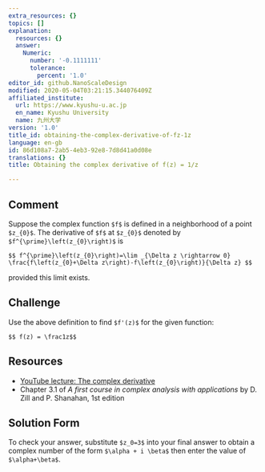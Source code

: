 ```yaml
---
extra_resources: {}
topics: []
explanation:
  resources: {}
  answer:
    Numeric:
      number: '-0.1111111'
      tolerance:
        percent: '1.0'
editor_id: github.NanoScaleDesign
modified: 2020-05-04T03:21:15.344076409Z
affiliated_institute:
  url: https://www.kyushu-u.ac.jp
  en_name: Kyushu University
  name: 九州大学
version: '1.0'
title_id: obtaining-the-complex-derivative-of-fz-1z
language: en-gb
id: 86d108a7-2ab5-4eb3-92e8-7d8d41a0d08e
translations: {}
title: Obtaining the complex derivative of f(z) = 1/z

---
```


## Comment

Suppose the complex function `$f$` is defined in a neighborhood of a point `$z_{0}$`. The derivative of `$f$` at `$z_{0}$` denoted by `$f^{\prime}\left(z_{0}\right)$` is

`$$
f^{\prime}\left(z_{0}\right)=\lim _{\Delta z \rightarrow 0} \frac{f\left(z_{0}+\Delta z\right)-f\left(z_{0}\right)}{\Delta z}
$$`

provided this limit exists.

## Challenge
Use the above definition to find `$f'(z)$` for the given function:

`$$ f(z) = \frac1z$$`

## Resources
- [YouTube lecture: The complex derivative](https://www.youtube.com/watch?v=pAhTXJLqJ3E&list=PLi7yHjesblV0sSfZzWdSUXGO683n_nJdQ&index=11)
- Chapter 3.1 of *A first course in complex analysis with applications* by D. Zill and P. Shanahan, 1st edition


## Solution Form
To check your answer, substitute `$z_0=3$` into your final answer to obtain a complex number of the form `$\alpha + i \beta$` then enter the value of `$\alpha+\beta$`.